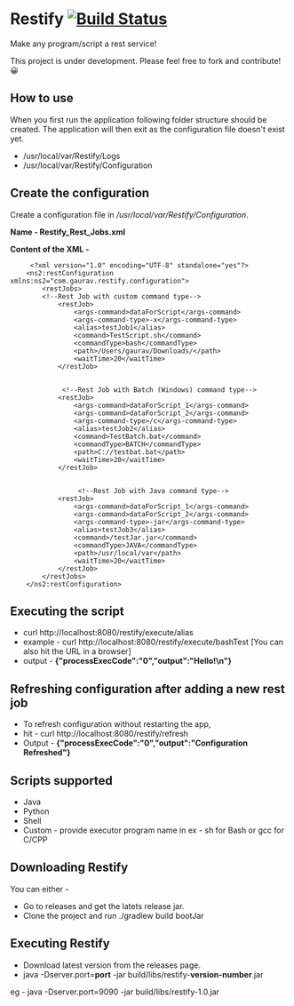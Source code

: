 # Restify [![Build Status](https://travis-ci.org/gauravat16/Restify.svg?branch=master)](https://travis-ci.org/gauravat16/Restify)

Make any program/script a rest service!

This project is under development. Please feel free to fork and contribute! 😀


## How to use

When you first run the application following folder structure should be created. 
The application will then exit as the configuration file doesn't exist yet.

* /usr/local/var/Restify/Logs
* /usr/local/var/Restify/Configuration

## Create the configuration
Create a configuration file in _/usr/local/var/Restify/Configuration_.

**Name - Restify_Rest_Jobs.xml**

**Content of the XML -** 

         <?xml version="1.0" encoding="UTF-8" standalone="yes"?>
        <ns2:restConfiguration xmlns:ns2="com.gaurav.restify.configuration">
            <restJobs>
            <!--Rest Job with custom command type-->
                <restJob>
                    <args-command>dataForScript</args-command>
                    <args-command-type>-x</args-command-type>
                    <alias>testJob1</alias>
                    <command>TestScript.sh</command>
                    <commandType>bash</commandType>
                    <path>/Users/gaurav/Downloads/</path>
                    <waitTime>20</waitTime>
                </restJob>
                
                
                 <!--Rest Job with Batch (Windows) command type-->
                <restJob>
                    <args-command>dataForScript_1</args-command>
                    <args-command>dataForScript_2</args-command>
                    <args-command-type>/c</args-command-type>
                    <alias>testJob2</alias>
                    <command>TestBatch.bat</command>
                    <commandType>BATCH</commandType>
                    <path>C://testbat.bat</path>
                    <waitTime>20</waitTime>
                </restJob>
                
                
                     <!--Rest Job with Java command type-->
                <restJob>
                    <args-command>dataForScript_1</args-command>
                    <args-command>dataForScript_2</args-command>
                    <args-command-type>-jar</args-command-type>
                    <alias>testJob3</alias>
                    <command>/testJar.jar</command>
                    <commandType>JAVA</commandType>
                    <path>/usr/local/var</path>
                    <waitTime>20</waitTime>
                </restJob>
            </restJobs>
        </ns2:restConfiguration>



## Executing the script

* curl http://localhost:8080/restify/execute/alias 
* example - curl http://localhost:8080/restify/execute/bashTest
[You can also hit the URL in a browser]
* output - 
    **{"processExecCode":"0","output":"Hello!\n"}**


## Refreshing configuration after adding a new rest job

* To refresh configuration without restarting the app,
* hit - curl http://localhost:8080/restify/refresh 
* Output - **{"processExecCode":"0","output":"Configuration Refreshed"}**

## Scripts supported
* Java
* Python
* Shell
* Custom - provide executor program name in <commandType></commandType> ex - sh for Bash or gcc for C/CPP

## Downloading Restify
You can either  - 
* Go to releases and get the latets release jar.
* Clone the project and run ./gradlew build bootJar

## Executing Restify
 * Download latest version from the releases page.
 * java -Dserver.port=**port** -jar build/libs/restify-**version-number**.jar 
 
 eg - java -Dserver.port=9090 -jar build/libs/restify-1.0.jar 
 



